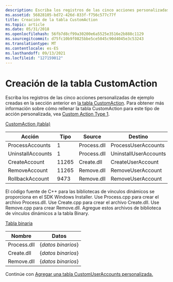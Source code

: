 ```yaml
---
description: Escriba los registros de las cinco acciones personalizadas de ejemplo creadas en la sección anterior en la tabla CustomAction. Para obtener más información sobre cómo rellenar la tabla CustomAction para este tipo de acción personalizada, vea Tipo de acción personalizada 1.
ms.assetid: 56828105-bd72-426d-833f-f756c577c77f
title: Creación de la tabla CustomAction
ms.topic: article
ms.date: 05/31/2018
ms.openlocfilehash: 56fb7d8cf99a30200e6a5525e3516e2b888c1129
ms.sourcegitcommit: d75fc10b9f0825bbe5ce5045c90d4045e3c53243
ms.translationtype: MT
ms.contentlocale: es-ES
ms.lasthandoff: 09/13/2021
ms.locfileid: "127159012"
---
```

# <a name="authoring-the-customaction-table"></a>Creación de la tabla CustomAction

Escriba los registros de las cinco acciones personalizadas de ejemplo creadas en la sección anterior en [la tabla CustomAction](customaction-table.md). Para obtener más información sobre cómo rellenar la tabla CustomAction para este tipo de acción personalizada, vea [Custom Action Type 1](custom-action-type-1.md).

[CustomAction (tabla)](customaction-table.md)



| Acción            | Tipo  | Source      | Destino                |
|-------------------|-------|-------------|-----------------------|
| ProcessAccounts   | 1     | Process.dll | ProcessUserAccounts   |
| UninstallAccounts | 1     | Process.dll | UninstallUserAccounts |
| CreateAccount     | 11265 | Create.dll  | CreateUserAccount     |
| RemoveAccount     | 11265 | Remove.dll  | RemoveUserAccount     |
| RollbackAccount   | 9473  | Remove.dll  | RemoveUserAccount     |



 

El código fuente de C++ para las bibliotecas de vínculos dinámicos se proporciona en el SDK Windows Installer. Use Process.cpp para crear el archivo Process.dll. Use Create.cpp para crear el archivo Create.dll. Use Remove.cpp para crear Remove.dll. Agregue estos archivos de biblioteca de vínculos dinámicos a la tabla Binary.

[Tabla binaria](binary-table.md)



| Nombre        | Datos            |
|-------------|-----------------|
| Process.dll | {*datos binarios*} |
| Create.dll  | {*datos binarios*} |
| Remove.dll  | {*datos binarios*} |



 

Continúe con [Agregar una tabla CustomUserAccounts personalizada.](adding-a-custom-customuseraccounts-table.md)

 

 



